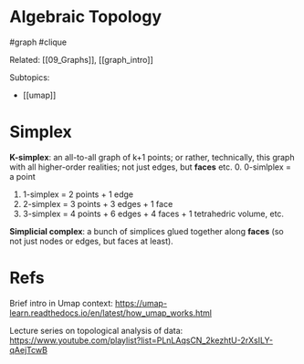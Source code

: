 # Algebraic Topology

#graph #clique

Related: [[09_Graphs]], [[graph_intro]]

Subtopics:
* [[umap]]

# Simplex

**K-simplex**: an all-to-all graph of k+1 points; or rather, technically, this graph with all higher-order realities; not just edges, but **faces** etc.
0. 0-simlplex = a point
1. 1-simplex = 2 points + 1 edge
2. 2-simplex = 3 points + 3 edges + 1 face
3. 3-simplex = 4 points + 6 edges + 4 faces + 1 tetrahedric volume, etc.

**Simplicial complex**: a bunch of simplices glued together along **faces** (so not just nodes or edges, but faces at least).

# Refs

Brief intro in Umap context:
https://umap-learn.readthedocs.io/en/latest/how_umap_works.html

Lecture series on topological analysis of data:
https://www.youtube.com/playlist?list=PLnLAqsCN_2kezhtU-2rXsILY-qAejTcwB